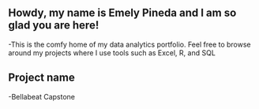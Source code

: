 ## Howdy, my name is Emely Pineda and I am so glad you are here!
-This is the comfy home of my data analytics portfolio. Feel free to browse around my projects where I use tools such as Excel, R, and SQL 
## Project name
-Bellabeat Capstone 

